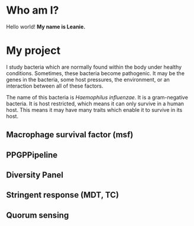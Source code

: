 # Who am I?
Hello world!
**My name is Leanie.**

# My project

I study bacteria which are normally found within the body under healthy conditions. 
Sometimes, these bacteria become pathogenic. It may be the genes in the bacteria, 
some host pressures, the environment, or an interaction between all of these factors.

The name of this bacteria is *Haemophilus influenzae*. It is a gram-negative bacteria. 
It is host restricted, which means it can only survive in a human host. This means it
may have many traits which enable it to survive in its host.

## Macrophage survival factor (msf)

## PPGPPipeline

## Diversity Panel

## Stringent response (MDT, TC)

## Quorum sensing
